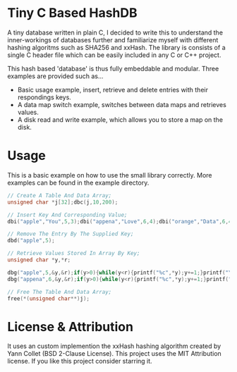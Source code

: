 # Tiny C Based HashDB
A tiny database written in plain C, I decided to write this to understand the inner-workings of databases further and familiarize myself with different hashing algoritms such as SHA256 and xxHash.
The library is consists of a single C header file which can be easily included in any C or C++ project.

This hash based 'database' is thus fully embeddable and modular. Three examples are provided such as...
* Basic usage example, insert, retrieve and delete entries with their respondings keys.
* A data map switch example, switches between data maps and retrieves values.
* A disk read and write example, which allows you to store a map on the disk.

# Usage
This is a basic example on how to use the small library correctly. More examples can be found in the example directory.

```c
// Create A Table And Data Array;
unsigned char *j[32];dbc(j,10,200);

// Insert Key And Corresponding Value;
dbi("apple","You",5,3);dbi("appena","Love",6,4);dbi("orange","Data",6,4);

// Remove The Entry By The Supplied Key;
dbd("apple",5);

// Retrieve Values Stored In Array By Key;
unsigned char *y,*r;

dbg("apple",5,&y,&r);if(y>0){while(y<r){printf("%c",*y);y+=1;}printf("\n");}
dbg("appena",6,&y,&r);if(y>0){while(y<r){printf("%c",*y);y+=1;}printf("\n");}

// Free The Table And Data Array;
free(*(unsigned char**)j);
```

# License & Attribution
It uses an custom implemention the xxHash hashing algorithm created by Yann Collet (BSD 2-Clause License).
This project uses the MIT Attribution license. If you like this project consider starring it.
